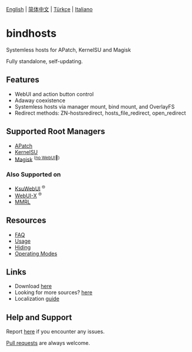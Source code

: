 [English](README.md) | [简体中文](README_zh-CN.md) | [Türkçe](README_tr.md) | [Italiano](README_it.md)

# bindhosts

Systemless hosts for APatch, KernelSU and Magisk

Fully standalone, self-updating.

## Features

- WebUI and action button control
- Adaway coexistence 
- Systemless hosts via manager mount, bind mount, and OverlayFS
- Redirect methods: ZN-hostsredirect, hosts_file_redirect, open_redirect

## Supported Root Managers

- [APatch](https://github.com/bmax121/APatch)
- [KernelSU](https://github.com/tiann/KernelSU)
- [Magisk](https://github.com/topjohnwu/Magisk)  <sup>([no WebUI](https://github.com/topjohnwu/Magisk/issues/8609#event-15568590949)👀)</sup>

### Also Supported on

- [KsuWebUI](https://github.com/5ec1cff/KsuWebUIStandalone)   <sup>🌐</sup>
- [WebUI-X](https://github.com/MMRLApp/WebUI-X-Portable)   <sup>🌐</sup>
- [MMRL](https://github.com/MMRLApp/MMRL)

## Resources

- [FAQ](Documentation/faq.md)
- [Usage](Documentation/usage.md)
- [Hiding](Documentation/hiding.md)
- [Operating Modes](Documentation/modes.md)

## Links

- Download [here](https://github.com/bindhosts/bindhosts/releases)
- Looking for more sources? [here](Documentation/sources.md)
- Localization [guide](Documentation/localize.md)

## Help and Support

Report [here](https://github.com/bindhosts/bindhosts/issues) if you encounter any issues.

[Pull requests](https://github.com/bindhosts/bindhosts/pulls) are always welcome.

